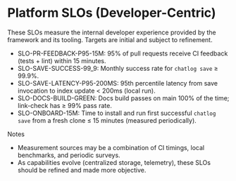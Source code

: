 # Platform SLOs (Developer-Centric)

These SLOs measure the internal developer experience provided by the framework and its tooling. Targets are initial and subject to refinement.

- SLO-PR-FEEDBACK-P95-15M: 95% of pull requests receive CI feedback (tests + lint) within 15 minutes.
- SLO-SAVE-SUCCESS-99_9: Monthly success rate for `chatlog save` ≥ 99.9%.
- SLO-SAVE-LATENCY-P95-200MS: 95th percentile latency from save invocation to index update < 200ms (local run).
- SLO-DOCS-BUILD-GREEN: Docs build passes on main 100% of the time; link-check has ≥ 99% pass rate.
- SLO-ONBOARD-15M: Time to install and run first successful `chatlog save` from a fresh clone ≤ 15 minutes (measured periodically).

Notes

- Measurement sources may be a combination of CI timings, local benchmarks, and periodic surveys.
- As capabilities evolve (centralized storage, telemetry), these SLOs should be refined and made more objective.
